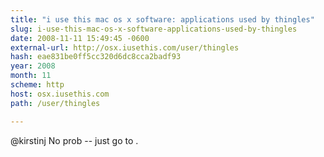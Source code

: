 ```yaml
---
title: "i use this mac os x software: applications used by thingles"
slug: i-use-this-mac-os-x-software-applications-used-by-thingles
date: 2008-11-11 15:49:45 -0600
external-url: http://osx.iusethis.com/user/thingles
hash: eae831be0ff5cc320d6dc8cca2badf93
year: 2008
month: 11
scheme: http
host: osx.iusethis.com
path: /user/thingles

---
```


@kirstinj No prob -- just go to .
